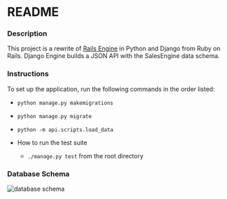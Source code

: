 # README

### Description
This project is a rewrite of [Rails Engine](https://github.com/dshinzie/rails-engine) in Python and Django from Ruby on Rails. Django Engine builds a JSON API with the SalesEngine data schema.

### Instructions
To set up the application, run the following commands in the order listed:
  * ```python manage.py makemigrations```
  * ```python manage.py migrate```
  * ```python -m api.scripts.load_data```  

* How to run the test suite
  * ```./manage.py test``` from the root directory

### Database Schema
![database schema](https://cloud.githubusercontent.com/assets/12074778/20814767/466658fa-b7d8-11e6-8faf-800d8e4e4aca.png)

